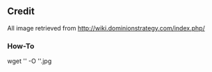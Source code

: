 ## Credit
All image retrieved from http://wiki.dominionstrategy.com/index.php/

### How-To
wget '<url>' -O '<Name>'.jpg
